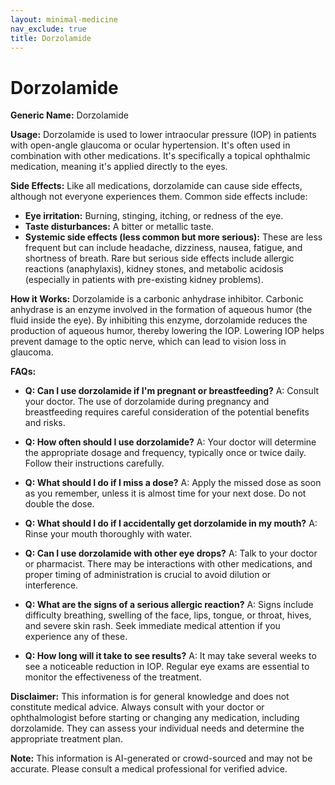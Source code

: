 ```yaml
---
layout: minimal-medicine
nav_exclude: true
title: Dorzolamide
---
```


# Dorzolamide

**Generic Name:** Dorzolamide

**Usage:** Dorzolamide is used to lower intraocular pressure (IOP) in patients with open-angle glaucoma or ocular hypertension. It's often used in combination with other medications.  It's specifically a topical ophthalmic medication, meaning it's applied directly to the eyes.

**Side Effects:**  Like all medications, dorzolamide can cause side effects, although not everyone experiences them. Common side effects include:

* **Eye irritation:** Burning, stinging, itching, or redness of the eye.
* **Taste disturbances:** A bitter or metallic taste.
* **Systemic side effects (less common but more serious):** These are less frequent but can include headache, dizziness, nausea, fatigue, and shortness of breath.  Rare but serious side effects include allergic reactions (anaphylaxis), kidney stones, and metabolic acidosis (especially in patients with pre-existing kidney problems).

**How it Works:** Dorzolamide is a carbonic anhydrase inhibitor.  Carbonic anhydrase is an enzyme involved in the formation of aqueous humor (the fluid inside the eye). By inhibiting this enzyme, dorzolamide reduces the production of aqueous humor, thereby lowering the IOP. Lowering IOP helps prevent damage to the optic nerve, which can lead to vision loss in glaucoma.


**FAQs:**

* **Q: Can I use dorzolamide if I'm pregnant or breastfeeding?** A:  Consult your doctor.  The use of dorzolamide during pregnancy and breastfeeding requires careful consideration of the potential benefits and risks.

* **Q: How often should I use dorzolamide?** A:  Your doctor will determine the appropriate dosage and frequency, typically once or twice daily.  Follow their instructions carefully.

* **Q: What should I do if I miss a dose?** A: Apply the missed dose as soon as you remember, unless it is almost time for your next dose. Do not double the dose.

* **Q: What should I do if I accidentally get dorzolamide in my mouth?** A: Rinse your mouth thoroughly with water.

* **Q: Can I use dorzolamide with other eye drops?** A:  Talk to your doctor or pharmacist.  There may be interactions with other medications, and proper timing of administration is crucial to avoid dilution or interference.

* **Q: What are the signs of a serious allergic reaction?** A: Signs include difficulty breathing, swelling of the face, lips, tongue, or throat, hives, and severe skin rash.  Seek immediate medical attention if you experience any of these.

* **Q:  How long will it take to see results?** A:  It may take several weeks to see a noticeable reduction in IOP.  Regular eye exams are essential to monitor the effectiveness of the treatment.


**Disclaimer:** This information is for general knowledge and does not constitute medical advice.  Always consult with your doctor or ophthalmologist before starting or changing any medication, including dorzolamide.  They can assess your individual needs and determine the appropriate treatment plan.


**Note:** This information is AI-generated or crowd-sourced and may not be accurate. Please consult a medical professional for verified advice.